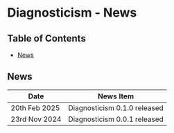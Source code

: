 # Diagnosticism - News <!-- omit in toc -->

## Table of Contents <!-- omit in toc -->

- [News](#news)


## News

| Date           | News Item                                                                        |
| -------------- | -------------------------------------------------------------------------------- |
| 20th Feb 2025  | Diagnosticism 0.1.0 released                                                     |
| 23rd Nov 2024  | Diagnosticism 0.0.1 released                                                     |


<!-- ########################### end of file ########################### -->
